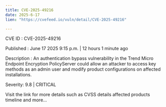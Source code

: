 ```yaml
---
title: CVE-2025-49216
date: 2025-6-17
lien: "https://cvefeed.io/vuln/detail/CVE-2025-49216"

---
```


CVE ID : CVE-2025-49216

Published :  June 17
2025
9:15 p.m. | 12 hours
1 minute ago

Description : An authentication bypass vulnerability in the Trend Micro Endpoint Encryption PolicyServer could allow an attacker to access key methods as an admin user and modify product configurations on affected installations.

Severity: 9.8 | CRITICAL

Visit the link for more details
such as CVSS details
affected products
timeline
and more...

